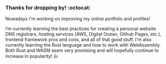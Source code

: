 ### Thanks for dropping by! :octocat:

Nowadays I'm working on improving my online portfolio and profiles! 

I’m currently learning the best practices for creating a personal website. DNS registrars, hosting services (AWS, Digital Ocean, Github Pages, etc.), frontend framework pros and cons, and all of that good stuff. I'm also currently learning the Rust language and how to work with WebAssembly. Both Rust and WASM seem very promising and will hopefully continue to increase in popularity! 👍

<!--
**LukasMcClelland/LukasMcClelland** is a ✨ _special_ ✨ repository because its `README.md` (this file) appears on your GitHub profile.

Here are some ideas to get you started:

- 🔭 I’m currently working on ...
- 🌱 I’m currently learning ...
- 👯 I’m looking to collaborate on ...
- 🤔 I’m looking for help with ...
- 💬 Ask me about ...
- 📫 How to reach me: ...
- 😄 Pronouns: ...
- ⚡ Fun fact: ...
-->
